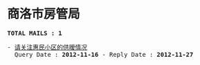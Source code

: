 # 商洛市房管局
<pre><b>TOTAL MAILS : 1</b></pre>
<pre>
- <a href="../../categories/mails/1475.md">请关注惠民小区的供暧情况</a><br/>  Query Date : <b>2012-11-16</b> - Reply Date : <b>2012-11-27</b>
</pre>
